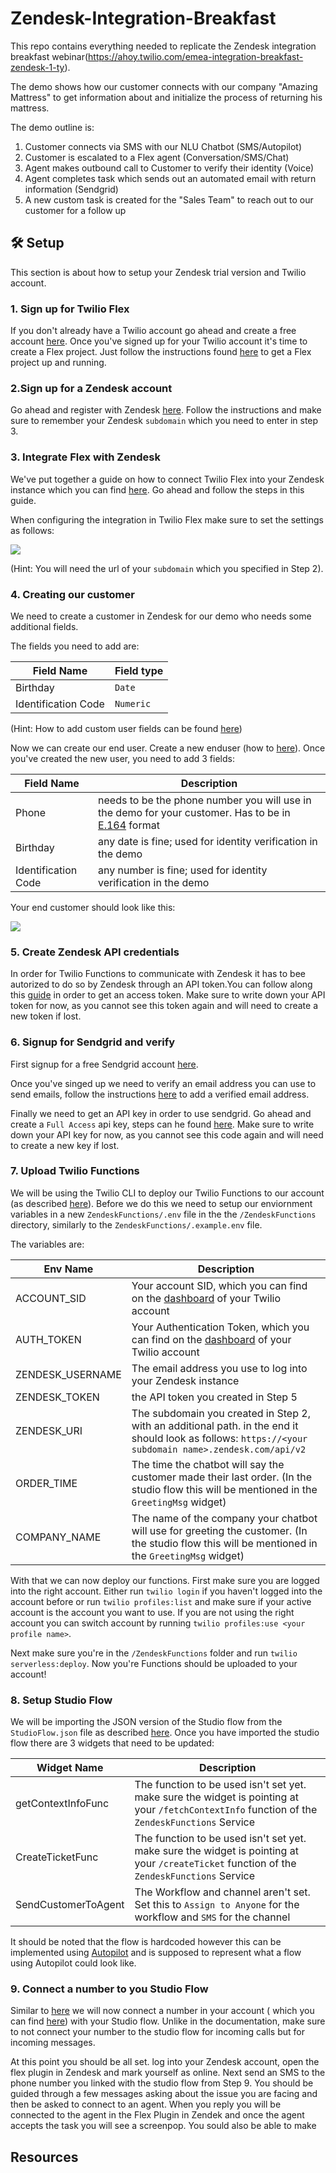 # Zendesk-Integration-Breakfast
This repo contains everything needed to replicate the Zendesk integration breakfast webinar(https://ahoy.twilio.com/emea-integration-breakfast-zendesk-1-ty).

The demo shows how our customer connects with our company "Amazing Mattress" to get information about and initialize the process of returning his mattress. 

The demo outline is: 

1. Customer connects via SMS with our NLU Chatbot (SMS/Autopilot)
2. Customer is escalated to a Flex agent (Conversation/SMS/Chat)
3. Agent makes outbound call to Customer to verify their identity (Voice)
4. Agent completes task which sends out an automated email with return information (Sendgrid)
5. A new custom task is created for the "Sales Team"  to reach out to our customer for a follow up

## 🛠 Setup

This section is about how to setup your Zendesk trial version and Twilio account.

### 1. Sign up for Twilio Flex

If you don't already have a Twilio account go ahead and create a free account [here](https://www.twilio.com/try-twilio). Once you've signed up for your Twilio account it's time to create a Flex project. Just follow the instructions found [here](https://www.twilio.com/docs/flex/tutorials/setup) to get a Flex project up and running. 

### 2.Sign up for a Zendesk account

Go ahead and register with Zendesk [here](https://www.zendesk.com/register/). Follow the instructions and make sure to remember your Zendesk `subdomain` which you need to enter in step 3.

### 3. Integrate Flex with Zendesk

We've put together a guide on how to connect Twilio Flex into your Zendesk instance which you can find [here](https://www.twilio.com/docs/flex/integrations/zendesk). Go ahead and follow the steps in this guide. 

When configuring the integration in Twilio Flex make sure to set the settings as follows:

<img src="https://assets-5080.twil.io/integration_settings.png"/>

(Hint: You will need the url of your `subdomain` which you specified in Step 2).

### 4. Creating our customer

We need to create a customer in Zendesk for our demo who needs some additional fields. 

The fields you need to add are:

| Field Name  | Field type |
| ------------- | ------------- |
| Birthday  | `Date`  |
| Identification Code  | `Numeric`  |

(Hint: How to add custom user fields can be found [here](https://support.zendesk.com/hc/en-us/articles/203662066-Adding-custom-fields-to-users))

Now we can create our end user. Create a new enduser (how to [here](https://support.zendesk.com/hc/en-us/articles/203690886-Adding-and-managing-end-users)). Once you've created the new user, you need to add 3 fields:



| Field Name  | Description |
| ------------- | ------------- |
|  Phone | needs to be the phone number you will use in the demo for your customer. Has to be in [E.164](https://www.twilio.com/docs/glossary/what-e164) format|
| Birthday  | any date is fine; used for identity verification in the demo  |
| Identification Code  | any number is fine; used for identity verification in the demo  |

Your end customer should look like this:

<img src='https://assets-5080.twil.io/user%2520settings.png'/>

### 5. Create Zendesk API credentials

In order for Twilio Functions to communicate with Zendesk it has to bee autorized to do so by Zendesk through an API token.You can follow along this [guide](https://support.zendesk.com/hc/en-us/articles/226022787-Generating-a-new-API-token-) in order to get an access token.  Make sure to write down your API token for now, as you cannot see this token again and will need to create a new token if lost.

### 6. Signup for Sendgrid and verify 

First signup for a free Sendgrid account [here](https://signup.sendgrid.com/). 

Once you've singed up we need to verify an email address you can use to send emails, follow the instructions [here](https://sendgrid.com/docs/ui/sending-email/sender-verification/) to add a verified email address.

Finally we need to get an API key in order to use sendgrid. Go ahead and create a `Full Access` api key, steps can he found [here](https://sendgrid.com/docs/ui/account-and-settings/api-keys/#creating-an-api-key). Make sure to write down your API key for now, as you cannot see this code again and will need to create a new key if lost.

### 7. Upload Twilio Functions

We will be using the Twilio CLI to deploy our Twilio Functions to our account (as described [here](https://www.twilio.com/blog/the-new-way-to-create-develop-and-deploy-twilio-functions)). Before we do this we need to setup our enviornment variables in a new `ZendeskFunctions/.env` file in the the `/ZendeskFunctions` directory, similarly to the `ZendeskFunctions/.example.env` file. 

The variables are: 

| Env Name  | Description |
| ------------- | ------------- |
| ACCOUNT_SID | Your account SID, which you can find on the [dashboard](https://www.twilio.com/console) of your Twilio account  |
| AUTH_TOKEN |  Your Authentication Token, which you can find on the [dashboard](https://www.twilio.com/console) of your Twilio account  |
| ZENDESK_USERNAME |  The email address you use to log into your Zendesk instance |
| ZENDESK_TOKEN | the API token you created in Step 5  |
| ZENDESK_URI | The subdomain you created in Step 2, with an additional path. in the end it should look as follows: `https://<your subdomain name>.zendesk.com/api/v2`  |
| ORDER_TIME | The time the chatbot will say the customer made their last order. (In the studio flow this will be mentioned in the `GreetingMsg` widget)|
| COMPANY_NAME | The name of the company your chatbot will use for greeting the customer. (In the studio flow this will be mentioned in the `GreetingMsg` widget)|


With that we can now deploy our functions. First make sure you are logged into the right account. Either run `twilio login` if you haven't logged into the account before or run `twilio profiles:list` and make sure if your active account is the account you want to use. If you are not using the right account you can switch account by running `twilio profiles:use <your profile name>`.

Next make sure you're in the `/ZendeskFunctions` folder and run `twilio serverless:deploy`. Now you're Functions should be uploaded to your account!


### 8. Setup Studio Flow

We will be importing the JSON version of the Studio flow from the `StudioFlow.json` file as described [here](https://www.twilio.com/docs/studio/user-guide#importing-and-exporting-flows). Once you have imported the studio flow there are 3 widgets that need to be updated:


| Widget Name  | Description |
| ------------- | ------------- |
| getContextInfoFunc | The function to be used isn't set yet. make sure the widget is pointing at your `/fetchContextInfo` function of the `ZendeskFunctions` Service  |
| CreateTicketFunc | The function to be used isn't set yet. make sure the widget is pointing at your `/createTicket` function of the `ZendeskFunctions` Service  |
| SendCustomerToAgent |  The Workflow and channel aren't set. Set this to `Assign to Anyone` for the workflow and `SMS` for the channel|

It should be noted that the flow is hardcoded however this can be implemented using [Autopilot](https://www.twilio.com/autopilot) and is supposed to represent what a flow using Autopilot could look like. 

### 9. Connect a number to you Studio Flow

Similar to [here](https://www.twilio.com/docs/studio/tutorials/how-to-forward-calls#connect-the-flow-to-a-number) we will now connect a number in your account ( which you can find [here](https://www.twilio.com/console/phone-numbers/incoming)) with your Studio flow. Unlike in the documentation, make sure to not connect your number to the studio flow for incoming calls but for incoming messages.


At this point you should be all set. log into your Zendesk account, open the flex plugin in Zendesk and mark yourself as online. Next send an SMS to the phone number you linked with the studio flow from Step 9. You should be guided through a few messages asking about the issue you are facing and then be asked to connect to an agent. When you reply you will be connected to the agent in the Flex Plugin in Zendek and once the agent accepts the task you will see a screenpop. You sould also be able to make 

## Resources




